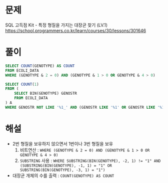 # 문제
SQL 고득점 Kit - 특정 형질을 가지는 대장균 찾기 (LV.1)
https://school.programmers.co.kr/learn/courses/30/lessons/301646


# 풀이

```SQL
SELECT COUNT(GENOTYPE) AS COUNT
FROM ECOLI_DATA
WHERE (GENOTYPE & 2 = 0) AND (GENOTYPE & 1 > 0 OR GENOTYPE & 4 > 0)
```
```SQL
SELECT COUNT(1)
FROM (
	SELECT BIN(GENOTYPE) GENOSTR
	FROM ECOLI_DATA
) A
WHERE GENOSTR NOT LIKE '%1_' AND (GENOSTR LIKE '%1' OR GENOSTR LIKE '%1__')
```


# 해설
* 2번 형질을 보유하지 않으면서 1번이나 3번 형질을 보유
  1. 비트연산 : `WHERE (GENOTYPE & 2 = 0) AND (GENOTYPE & 1 > 0 OR GENOTYPE & 4 > 0)`
  2. `SUBSTRING` 사용 : `WHERE SUBSTRING(BIN(GENOTYPE), -2, 1) != "1" AND (SUBSTRING(BIN(GENOTYPE), -1, 1) = "1" OR SUBSTRING(BIN(GENOTYPE), -3, 1) = "1")`
* 대장균 개체의 수를 출력 : `COUNT(GENOTYPE) AS COUNT`